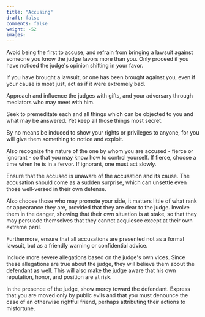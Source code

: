 ```yaml
---
title: "Accusing"
draft: false
comments: false
weight: -52
images:
---
```


Avoid being the first to accuse, and refrain from bringing a lawsuit against someone you know the judge favors more than you. Only proceed if you have noticed the judge's opinion shifting in your favor.

If you have brought a lawsuit, or one has been brought against you, even if your cause is most just, act as if it were extremely bad.

Approach and influence the judges with gifts, and your adversary through mediators who may meet with him.

Seek to premeditate each and all things which can be objected to you and what may be answered. Yet keep all those things most secret.

By no means be induced to show your rights or privileges to anyone, for you will give them something to notice and exploit.

Also recognize the nature of the one by whom you are accused - fierce or ignorant - so that you may know how to control yourself.
If fierce, choose a time when he is in a fervor. If ignorant, one must act slowly.

Ensure that the accused is unaware of the accusation and its cause. The accusation should come as a sudden surprise, which can unsettle even those well-versed in their own defense.

Also choose those who may promote your side, it matters little of what rank or appearance they are, provided that they are dear to the judge.
Involve them in the danger, showing that their own situation is at stake, so that they may persuade themselves that they cannot acquiesce except at their own extreme peril.

Furthermore, ensure that all accusations are presented not as a formal lawsuit, but as a friendly warning or confidential advice.

Include more severe allegations based on the judge's own vices. Since these allegations are true about the judge, they will believe them about the defendant as well. This will also make the judge aware that his own reputation, honor, and position are at risk.

In the presence of the judge, show mercy toward the defendant. Express that you are moved only by public evils and that you must denounce the case of an otherwise rightful friend, perhaps attributing their actions to misfortune.